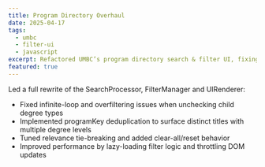 ```yaml
---
title: Program Directory Overhaul
date: 2025-04-17
tags:
  - umbc
  - filter-ui
  - javascript
excerpt: Refactored UMBC’s program directory search & filter UI, fixing deduplication, relevance sorting, and child-checkbox toggles.
featured: true
---
```


Led a full rewrite of the SearchProcessor, FilterManager and UIRenderer:

- Fixed infinite-loop and overfiltering issues when unchecking child degree types  
- Implemented programKey deduplication to surface distinct titles with multiple degree levels  
- Tuned relevance tie-breaking and added clear-all/reset behavior  
- Improved performance by lazy-loading filter logic and throttling DOM updates  